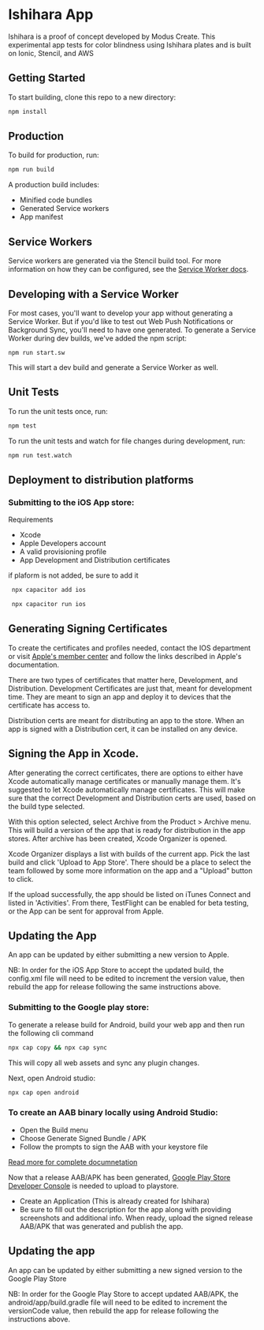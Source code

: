 # Ishihara App

Ishihara is a proof of concept developed by Modus Create. This experimental app tests for color blindness using Ishihara plates and is built on Ionic, Stencil, and AWS

## Getting Started

To start building, clone this repo to a new directory:

```bash
npm install
```

## Production

To build for production, run:

```bash
npm run build
```

A production build includes:

* Minified code bundles
* Generated Service workers
* App manifest


## Service Workers

Service workers are generated via the Stencil build tool. For more information on how they can be configured, see the [Service Worker docs](https://stenciljs.com/docs/service-workers).

## Developing with a Service Worker

For most cases, you'll want to develop your app without generating a Service Worker. But if you'd like to test out Web Push Notifications or Background Sync, you'll need to have one generated. To generate a Service Worker during dev builds, we've added the npm script:

```
npm run start.sw
```

This will start a dev build and generate a Service Worker as well.

## Unit Tests

To run the unit tests once, run:

```bash
npm test
```

To run the unit tests and watch for file changes during development, run:

```bash
npm run test.watch
```

## Deployment to distribution platforms 

### Submitting to the iOS App store:

Requirements

* Xcode
* Apple Developers account
* A valid provisioning profile
* App Development and Distribution certificates

if plaform is not added, be sure to add it 

```bash
 npx capacitor add ios
```

```bash
 npx capacitor run ios
```

## Generating Signing Certificates

To create the certificates and profiles needed, contact the IOS department or visit [Apple's member center](https://help.apple.com/xcode/mac/current/#/dev3a05256b8)  and follow the links described in Apple's documentation.

There are two types of certificates that matter here, Development, and Distribution. Development Certificates are just that, meant for development time. They are meant to sign an app and deploy it to devices that the certificate has access to.

Distribution certs are meant for distributing an app to the store. When an app is signed with a Distribution cert, it can be installed on any device.


## Signing the App in Xcode.

After generating the correct certificates, there are options to either have Xcode automatically manage certificates or manually manage them. It's suggested to let Xcode automatically manage certificates. This will make sure that the correct Development and Distribution certs are used, based on the build type selected.

With this option selected, select Archive from the Product > Archive menu. This will build a version of the app that is ready for distribution in the app stores. After archive has been created, Xcode Organizer is opened.

Xcode Organizer displays a list with builds of the current app. Pick the last build and click 'Upload to App Store'. There should be a place to select the team followed by some more information on the app and a "Upload" button to click.

If the upload successfully, the app should be listed on iTunes Connect and listed in 'Activities'. From there, TestFlight can be enabled for beta testing, or the App can be sent for approval from Apple.


## Updating the App 

An app can be updated by either submitting a new version to Apple.

NB: In order for the iOS App Store to accept the updated build, the config.xml file will need to be edited to increment the version value, 
    then rebuild the app for release following the same instructions above.


### Submitting to the Google play store:

To generate a release build for Android, build your web app and then run the following cli command

```bash
npx cap copy && npx cap sync
```

This will copy all web assets and sync any plugin changes.

Next, open Android studio:

```bash
npx cap open android
```
### To create an AAB binary locally using Android Studio:

* Open the Build menu
* Choose Generate Signed Bundle / APK
* Follow the prompts to sign the AAB with your keystore file

[Read more for complete documnetation](https://developer.android.com/studio/publish/app-signing)

Now that a release AAB/APK has been generated, [Google Play Store Developer Console](https://play.google.com/console/developers) is needed to upload to playstore.

* Create an Application (This is already created for Ishihara)
* Be sure to fill out the description for the app along with providing screenshots and additional info. When ready, upload the signed release 
  AAB/APK that was generated and publish the app.

## Updating the app

An app can be updated by either submitting a new signed version to the Google Play Store

NB: In order for the Google Play Store to accept updated AAB/APK, the android/app/build.gradle file will need to be edited to increment 
    the versionCode value, then rebuild the app for release following the instructions above.